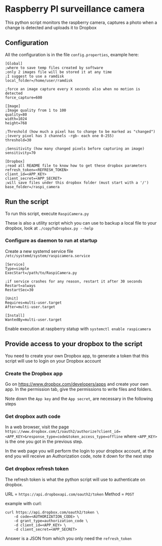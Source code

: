 # Raspberry PI surveillance camera

This python script monitors the raspberry camera, captures a photo when a change is detected and uploads it to Dropbox

## Configuration
All the configuration is in the file `config.properties`, example here:

```
[Global]
;where to save temp files created by software
;only 2 images file will be stored it at any time
;I suggest to use a ramdisk
local_folder=/home/user/ramdisk

;force an image capture every X seconds also when no motion is detected
force_capture=600

[Image]
;Image quality from 1 to 100
quality=80
width=1024
height=768

;Threshold (how much a pixel has to change to be marked as "changed")
;(every pixel has 3 channels -rgb- each one 0-255)
threshold=30

;Sensitivity (how many changed pixels before capturing an image)
sensitivity=70

[Dropbox]
;read all README file to know how to get these dropbox parameters
refresh_token=<REFRESH_TOKEN>
client_id=<APP_KEY>
client_secret=<APP_SECRET>
;will save files under this dropbox folder (must start with a '/')
base_folder=/raspi_camera
```

## Run the script

To run this script, execute `RaspiCamera.py`

These is also a utility script which you can use to backup a local file to your dropbox, look at `./copyToDropbox.py --help`

### Configure as daemon to run at startup
Create a new systemd service file `/etc/systemd/system/raspicamera.service`
```
[Service]
Type=simple
ExecStart=/path/to/RaspiCamera.py

;if service crashes for any reason, restart it after 30 seconds
Restart=always
RestartSec=30

[Unit]
Requires=multi-user.target
After=multi-user.target

[Install]
WantedBy=multi-user.target
```
Enable execution at raspberry statup with `systemctl enable raspicamera` 

## Provide access to your dropbox to the script
You need to create your own Dropbox app, to generate a token that this script will use to login on your Dropbox account

### Create the Dropbox app
Go on https://www.dropbox.com/developers/apps and create your own app.
In the permission tab, give the permissions to write files and folders.

Note down the `App key` and the `App secret`, are necessary in the following steps

### Get dropbox auth code
In a web browser, visit the page `https://www.dropbox.com/1/oauth2/authorize?client_id=<APP_KEY>&response_type=code&token_access_type=offline` where `<APP_KEY>` is the one you got in the previous step.

In the web page you will perform the login to your dropbox account, at the end you will receive an Authorization code, note it down for the next step

### Get dropbox refresh token
The refresh token is what the python script will use to authenticate on dropbox.

URL = `https://api.dropboxapi.com/oauth2/token`
Method = `POST`

example with curl:
```
curl https://api.dropbox.com/oauth2/token \
    -d code=<AUTHORIZATION_CODE> \
    -d grant_type=authorization_code \
    -d client_id=<APP_KEY> \
    -d client_secret=<APP_SECRET>
```

Answer is a JSON from which you only need the `refresh_token`

